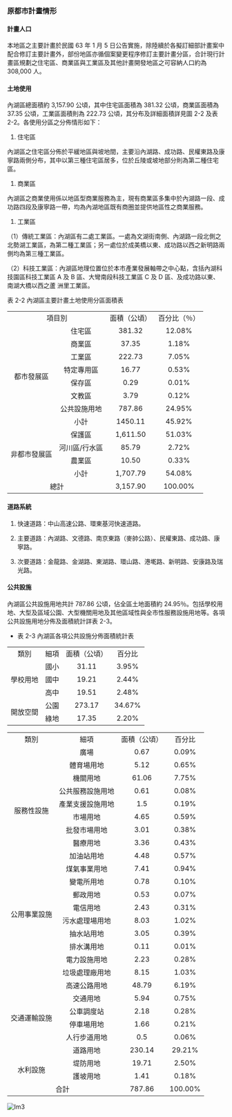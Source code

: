 ### 原都市計畫情形

#### 計畫人口

本地區之主要計畫於民國 63 年 1 月 5 日公告實施，除陸續於各擬訂細部計畫案中配合修訂主要計畫外，部份地區亦循個案變更程序修訂主要計畫分區，合計現行計畫區規劃之住宅區、商業區與工業區及其他計畫開發地區之可容納人口約為 308,000 人。

#### 土地使用

內湖區總面積約 3,157.90 公頃，其中住宅區面積為 381.32 公頃，商業區面積為 37.35 公頃，工業區面積則為 222.73 公頃，其分布及詳細面積詳見圖 2-2 及表 2-2。各使用分區之分佈情形如下：

1. 住宅區

內湖區之住宅區分佈於平緩地區與坡地間，主要沿內湖路、成功路、民權東路及康寧路兩側分布，其中以第三種住宅區居多，位於丘陵或坡地部分則為第二種住宅區。

1. 商業區

內湖區之商業使用係以地區型商業服務為主，現有商業區多集中於內湖路一段、成功路四段及康寧路一帶，均為內湖地區既有商圈並提供地區性之商業服務。

1. 工業區

（1）傳統工業區：內湖區有二處工業區。一處為文湖街南側、內湖路一段北側之北勢湖工業區，為第二種工業區；另一處位於成美橋以東、成功路以西之新明路兩側均為第三種工業區。

（2）科技工業區：內湖區地理位置位於本市產業發展軸帶之中心點，含括內湖科技園區科技工業區 A 及 B 區、大彎南段科技工業區 C 及 D 區、及成功路以東、南湖大橋以西之蘆
洲里工業區。

表 2-2  內湖區主要計畫土地使用分區面積表


<table align="center">
	<tr align="center">
		<td colspan=2>項目別</td>
		<td>面積（公頃）</td>
		<td>百分比（％）</td>
	</tr>
	<tr align="center">
		<td rowspan=8>都市發展區</td>
		<td>住宅區</td>
		<td>381.32</td>
		<td>12.08%</td>
	</tr>
	<tr align="center">
		<td>商業區</td>
		<td>37.35</td>
		<td>1.18%</td>
	</tr>
	<tr align="center">
		<td>工業區</td>
		<td>222.73</td>
		<td>7.05%</td>
	</tr>
	<tr align="center">
		<td>特定專用區</td>
		<td>16.77</td>
		<td>0.53%</td>
	</tr>
	<tr align="center">
		<td>保存區</td>
		<td>0.29</td>
		<td>0.01%</td>
	</tr>
	<tr align="center">
		<td>文教區</td>
		<td>3.79</td>
		<td>0.12%</td>
	</tr>
	<tr align="center">
		<td>公共設施用地</td>
		<td>787.86</td>
		<td>24.95%</td>
	</tr>
	<tr align="center">
		<td>小計</td>
		<td>1450.11</td>
		<td>45.92%</td>
	</tr>
	<tr align="center">
		<td rowspan=4>非都市發展區</td>
		<td>保護區</td>
		<td>1,611.50</td>
		<td>51.03%</td>
	</tr>
	<tr align="center">
		<td>河川區/行水區</td>
		<td>85.79</td>
		<td>2.72%</td>
	</tr>
	<tr align="center">
		<td>農業區</td>
		<td>10.50</td>
		<td>0.33%</td>
	</tr>
	<tr align="center">
		<td>小計</td>
		<td>1,707.79</td>
		<td>54.08%</td>
	</tr>
	<tr align="center">
		<td colspan=2>總計</td>
		<td>3,157.90</td>
		<td>100.00%</td>
	</tr>
</table>


#### 道路系統

1. 快速道路：中山高速公路、環東基河快速道路。

1. 主要道路：內湖路、文德路、南京東路（麥帥公路）、民權東路、成功路、康寧路。

1. 次要道路：金龍路、金湖路、東湖路、環山路、港墘路、新明路、安康路及瑞光路。

#### 公共設施

內湖區公共設施用地共計 787.86 公頃，佔全區土地面積約 24.95％。包括學校用地、大型及區域公園、大型機關用地及其他區域性與全市性服務設施用地等。各項公共設施用地分佈及面積統計詳表 2-3。

- 表 2-3  內湖區各項公共設施分佈面積統計表


<table align="center">
	<tr align="center">
		<td>類別</td>
		<td>細項</td>
		<td>面積（公頃）</td>
		<td>百分比</td>
	</tr>
	<tr align="center">
		<td rowspan=3>學校用地</td>
		<td>國小</td>
		<td>31.11</td>
		<td>3.95%</td>
	</tr>
	<tr align="center">
		<td>國中</td>
		<td>19.21</td>
		<td>2.44%</td>
	</tr>
	<tr align="center">
		<td>高中</td>
		<td>19.51</td>
		<td>2.48%</td>
	</tr>
	<tr align="center">
		<td rowspan=2>開放空間</td>
		<td>公園</td>
		<td>273.17</td>
		<td>34.67%</td>
	</tr>
	<tr align="center">
		<td>綠地</td>
		<td>17.35</td>
		<td>2.20%</td>
	</tr>
</table>



<table align="center">
	<tr align="center">
		<td>類別</td>
		<td>細項</td>
		<td>面積（公頃）</td>
		<td>百分比</td>
	</tr>
	<tr align="center">
		<td rowspan=2></td>
		<td>廣場</td>
		<td>0.67</td>
		<td>0.09%</td>
	</tr>
	<tr align="center">
		<td>體育場用地</td>
		<td>5.12</td>
		<td>0.65%</td>
	</tr>
	<tr align="center">
		<td rowspan=6>服務性設施</td>
		<td>機關用地</td>
		<td>61.06</td>
		<td>7.75%</td>
	</tr>
	<tr align="center">
		<td>公共服務設施用地</td>
		<td>0.61</td>
		<td>0.08%</td>
	</tr>
	<tr align="center">
		<td>產業支援設施用地</td>
		<td>1.5</td>
		<td>0.19%</td>
	</tr>
	<tr align="center">
		<td>市場用地</td>
		<td>4.65</td>
		<td>0.59%</td>
	</tr>
	<tr align="center">
		<td>批發市場用地</td>
		<td>3.01</td>
		<td>0.38%</td>
	</tr>
	<tr align="center">
		<td>醫療用地</td>
		<td>3.36</td>
		<td>0.43%</td>
	</tr>
	<tr align="center">
		<td rowspan=10>公用事業設施</td>
		<td>加油站用地</td>
		<td>4.48</td>
		<td>0.57%</td>
	</tr>
	<tr align="center">
		<td>煤氣事業用地</td>
		<td>7.41</td>
		<td>0.94%</td>
	</tr>
	<tr align="center">
		<td>變電所用地</td>
		<td>0.78</td>
		<td>0.10%</td>
	</tr>
	<tr align="center">
		<td>郵政用地</td>
		<td>0.53</td>
		<td>0.07%</td>
	</tr>
	<tr align="center">
		<td>電信用地</td>
		<td>2.43</td>
		<td>0.31%</td>
	</tr>
	<tr align="center">
		<td>污水處理場用地</td>
		<td>8.03</td>
		<td>1.02%</td>
	</tr>
	<tr align="center">
		<td>抽水站用地</td>
		<td>3.05</td>
		<td>0.39%</td>
	</tr>
	<tr align="center">
		<td>排水溝用地</td>
		<td>0.11</td>
		<td>0.01%</td>
	</tr>
	<tr align="center">
		<td>電力設施用地</td>
		<td>2.23</td>
		<td>0.28%</td>
	</tr>
	<tr align="center">
		<td>垃圾處理廠用地</td>
		<td>8.15</td>
		<td>1.03%</td>
	</tr>
	<tr align="center">
		<td rowspan=6>交通運輸設施</td>
		<td>高速公路用地</td>
		<td>48.79</td>
		<td>6.19%</td>
	</tr>
	<tr align="center">
		<td>交通用地</td>
		<td>5.94</td>
		<td>0.75%</td>
	</tr>
	<tr align="center">
		<td>公車調度站</td>
		<td>2.18</td>
		<td>0.28%</td>
	</tr>
	<tr align="center">
		<td>停車場用地</td>
		<td>1.66</td>
		<td>0.21%</td>
	</tr>
	<tr align="center">
		<td>人行步道用地</td>
		<td>0.5</td>
		<td>0.06%</td>
	</tr>
	<tr align="center">
		<td>道路用地</td>
		<td>230.14</td>
		<td>29.21%</td>
	</tr>
	<tr align="center">
		<td rowspan=2>水利設施</td>
		<td>堤防用地</td>
		<td>19.71</td>
		<td>2.50%</td>
	</tr>
	<tr align="center">
		<td>護坡用地</td>
		<td>1.41</td>
		<td>0.18%</td>
	</tr>
	<tr align="center">
		<td colspan=2>合計</td>
		<td>787.86</td>
		<td>100.00%</td>
	</tr>
</table>



![Im3](images/Im3)


